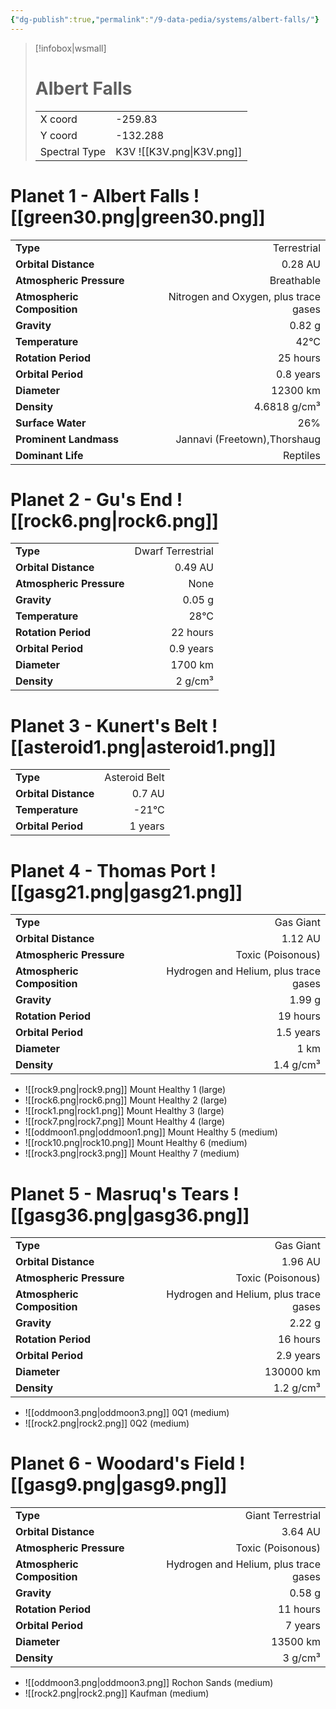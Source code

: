 ```yaml
---
{"dg-publish":true,"permalink":"/9-data-pedia/systems/albert-falls/"}
---
```


> [!infobox|wsmall]
> # Albert Falls
> | | |
> | - | - |
> | X coord | -259.83 |
> | Y coord| -132.288 |
> | Spectral Type | K3V ![[K3V.png\|K3V.png]] |

# Planet 1 - Albert Falls ![[green30.png\|green30.png]]
|                             |                           |
| --------------------------- | -------------------------:|
| **Type**                    |             Terrestrial |
| **Orbital Distance**        |   0.28 AU |
| **Atmospheric Pressure**    |       Breathable |
| **Atmospheric Composition** |      Nitrogen and Oxygen, plus trace gases |
| **Gravity**                 |        0.82 g |
| **Temperature**             |    42°C |
| **Rotation Period**         |  25 hours |
| **Orbital Period** | 0.8 years |
| **Diameter**                |      12300 km | 
| **Density**                 |    4.6818 g/cm³ |
| **Surface Water**           |           26% | 
| **Prominent Landmass**      |         Jannavi (Freetown),Thorshaug | 
| **Dominant Life**           |         Reptiles |





# Planet 2 - Gu's End ![[rock6.png\|rock6.png]]
|                             |                           |
| --------------------------- | -------------------------:|
| **Type**                    |             Dwarf Terrestrial |
| **Orbital Distance**        |   0.49 AU |
| **Atmospheric Pressure**    |       None |
| **Gravity**                 |        0.05 g |
| **Temperature**             |    28°C |
| **Rotation Period**         |  22 hours |
| **Orbital Period** | 0.9 years |
| **Diameter**                |      1700 km | 
| **Density**                 |    2 g/cm³ |





# Planet 3 - Kunert's Belt ![[asteroid1.png\|asteroid1.png]]
|                             |                           |
| --------------------------- | -------------------------:|
| **Type**                    |             Asteroid Belt |
| **Orbital Distance**        |   0.7 AU |
| **Temperature**             |    -21°C |
| **Orbital Period** | 1 years |





# Planet 4 - Thomas Port ![[gasg21.png\|gasg21.png]]
|                             |                           |
| --------------------------- | -------------------------:|
| **Type**                    |             Gas Giant |
| **Orbital Distance**        |   1.12 AU |
| **Atmospheric Pressure**    |       Toxic (Poisonous) |
| **Atmospheric Composition** |      Hydrogen and Helium, plus trace gases |
| **Gravity**                 |        1.99 g |
| **Rotation Period**         |  19 hours |
| **Orbital Period** | 1.5 years |
| **Diameter**                |      1 km | 
| **Density**                 |    1.4 g/cm³ |



- ![[rock9.png\|rock9.png]] Mount Healthy 1 (large)
- ![[rock6.png\|rock6.png]] Mount Healthy 2 (large)
- ![[rock1.png\|rock1.png]] Mount Healthy 3 (large)
- ![[rock7.png\|rock7.png]] Mount Healthy 4 (large)
- ![[oddmoon1.png\|oddmoon1.png]] Mount Healthy 5 (medium)
- ![[rock10.png\|rock10.png]] Mount Healthy 6 (medium)
- ![[rock3.png\|rock3.png]] Mount Healthy 7 (medium)


# Planet 5 - Masruq's Tears ![[gasg36.png\|gasg36.png]]
|                             |                           |
| --------------------------- | -------------------------:|
| **Type**                    |             Gas Giant |
| **Orbital Distance**        |   1.96 AU |
| **Atmospheric Pressure**    |       Toxic (Poisonous) |
| **Atmospheric Composition** |      Hydrogen and Helium, plus trace gases |
| **Gravity**                 |        2.22 g |
| **Rotation Period**         |  16 hours |
| **Orbital Period** | 2.9 years |
| **Diameter**                |      130000 km | 
| **Density**                 |    1.2 g/cm³ |



- ![[oddmoon3.png\|oddmoon3.png]] 0Q1 (medium)
- ![[rock2.png\|rock2.png]] 0Q2 (medium)


# Planet 6 - Woodard's Field ![[gasg9.png\|gasg9.png]]
|                             |                           |
| --------------------------- | -------------------------:|
| **Type**                    |             Giant Terrestrial |
| **Orbital Distance**        |   3.64 AU |
| **Atmospheric Pressure**    |       Toxic (Poisonous) |
| **Atmospheric Composition** |      Hydrogen and Helium, plus trace gases |
| **Gravity**                 |        0.58 g |
| **Rotation Period**         |  11 hours |
| **Orbital Period** | 7 years |
| **Diameter**                |      13500 km | 
| **Density**                 |    3 g/cm³ |



- ![[oddmoon3.png\|oddmoon3.png]] Rochon Sands (medium)
- ![[rock2.png\|rock2.png]] Kaufman (medium)



